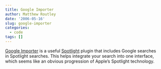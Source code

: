 ```yaml
---
title: Google Importer
author: Matthew Routley
date: '2006-05-16'
slug: google-importer
categories:
  - code
tags: []
---
```


<p><a href="http://www.caffeinatedcocoa.com/">Google Importer</a> is a useful <a href="http://www.apple.com/macosx/features/spotlight/">Spotlight</a> plugin that includes Google searches in Spotlight searches. This helps integrate your search into one interface, which seems like an obvious progression of Apple&#8217;s Spotlight technology.</p>